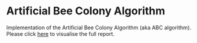 # Artificial Bee Colony Algorithm

Implementation of the Artificial Bee Colony Algorithm (aka ABC algorithm). Please click [here](https://htmlpreview.github.io/?https://github.com/josecaloca/Artificial_Bee_Colony_Algorithm/blob/main/Artificial-bee-colony-algorithm.html) to visualise the full report.

